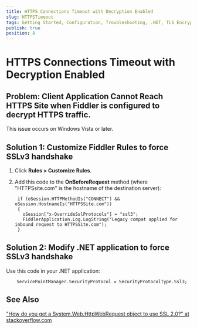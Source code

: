```yaml
---
title: HTTPS Connections Timeout with Decryption Enabled
slug: HTTPSTimeout
tags: Getting Started, Configuration, Troubleshooting, .NET, TLS Encrypted Alert
publish: true
position: 8
---
```


HTTPS Connections Timeout with Decryption Enabled
=================================================

Problem: Client Application Cannot Reach HTTPS Site when Fiddler is configured to decrypt HTTPS traffic.
--------------------------------------------------------------------------------------------------------

This issue occurs on Windows Vista or later.

Solution 1: Customize Fiddler Rules to force SSLv3 handshake
------------------------------------------------------------

1. Click **Rules > Customize Rules**.

2. Add this code to the **OnBeforeRequest** method (where "HTTPSsite.com" is the hostname of the destination server):

		if (oSession.HTTPMethodIs("CONNECT") && oSession.HostnameIs("HTTPSSite.com")) 
		{ 
		  oSession["x-OverrideSslProtocols"] = "ssl3"; 
		  FiddlerApplication.Log.LogString("Legacy compat applied for inbound request to HTTPSSite.com"); 
		}

Solution 2: Modify .NET application to force SSLv3 handshake
------------------------------------------------------------

Use this code in your .NET application:

		ServicePointManager.SecurityProtocol = SecurityProtocolType.Ssl3;

See Also
--------

["How do you get a System.Web.HttpWebRequest object to use SSL 2.0?" at stackoverflow.com][1]

[1]: http://stackoverflow.com/questions/169222/how-do-you-get-a-system-web-httpwebrequest-object-to-use-ssl-2-0/169396#169396